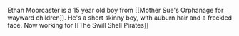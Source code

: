 Ethan Moorcaster is a 15 year old boy from [[Mother Sue's Orphanage for wayward children]]. He's a short skinny boy, with auburn hair and a freckled face. Now working for [[The Swill Shell Pirates]]
